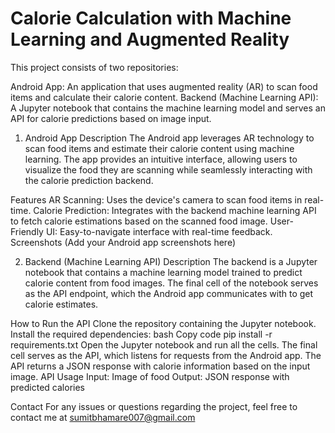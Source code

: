 
# Calorie Calculation with Machine Learning and Augmented Reality

This project consists of two repositories:

Android App: An application that uses augmented reality (AR) to scan food items and calculate their calorie content.
Backend (Machine Learning API): A Jupyter notebook that contains the machine learning model and serves an API for calorie predictions based on image input.
1. Android App
Description
The Android app leverages AR technology to scan food items and estimate their calorie content using machine learning. The app provides an intuitive interface, allowing users to visualize the food they are scanning while seamlessly interacting with the calorie prediction backend.

Features
AR Scanning: Uses the device's camera to scan food items in real-time.
Calorie Prediction: Integrates with the backend machine learning API to fetch calorie estimations based on the scanned food image.
User-Friendly UI: Easy-to-navigate interface with real-time feedback.
Screenshots
(Add your Android app screenshots here)

2. Backend (Machine Learning API)
Description
The backend is a Jupyter notebook that contains a machine learning model trained to predict calorie content from food images. The final cell of the notebook serves as the API endpoint, which the Android app communicates with to get calorie estimates.

How to Run the API
Clone the repository containing the Jupyter notebook.
Install the required dependencies:
bash
Copy code
pip install -r requirements.txt
Open the Jupyter notebook and run all the cells. The final cell serves as the API, which listens for requests from the Android app.
The API returns a JSON response with calorie information based on the input image.
API Usage
Input: Image of food
Output: JSON response with predicted calories


Contact
For any issues or questions regarding the project, feel free to contact me at sumitbhamare007@gmail.com